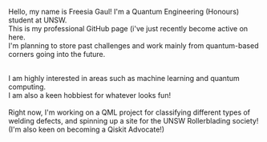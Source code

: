 Hello, my name is Freesia Gaul!
I'm a Quantum Engineering (Honours) student at UNSW. <br>
This is my professional GitHub page (i've just recently become active on here. <br>
I'm planning to store past challenges and work mainly from quantum-based corners going into the future. <br> <br>

I am highly interested in areas such as machine learning and quantum computing. <br> 
I am also a keen hobbiest for whatever looks fun! 
<br> <br>
Right now, I'm working on a QML project for classifying different types of welding defects, and spinning up a site for the UNSW Rollerblading society!
<br> (I'm also keen on becoming a Qiskit Advocate!)
